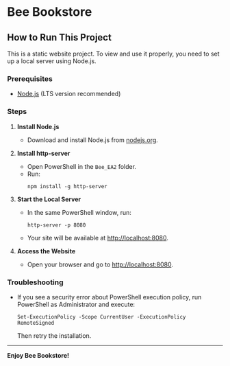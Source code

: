 # Bee Bookstore

## How to Run This Project

This is a static website project. To view and use it properly, you need to set up a local server using Node.js.

### Prerequisites
- [Node.js](https://nodejs.org/) (LTS version recommended)

### Steps

1. **Install Node.js**
   - Download and install Node.js from [nodejs.org](https://nodejs.org/).

2. **Install http-server**
   - Open PowerShell in the `Bee_EA2` folder.
   - Run:
     ```
     npm install -g http-server
     ```

3. **Start the Local Server**
   - In the same PowerShell window, run:
     ```
     http-server -p 8080
     ```
   - Your site will be available at [http://localhost:8080](http://localhost:8080).

4. **Access the Website**
   - Open your browser and go to [http://localhost:8080](http://localhost:8080).

### Troubleshooting
- If you see a security error about PowerShell execution policy, run PowerShell as Administrator and execute:
  ```
  Set-ExecutionPolicy -Scope CurrentUser -ExecutionPolicy RemoteSigned
  ```
  Then retry the installation.

---

**Enjoy Bee Bookstore!**
